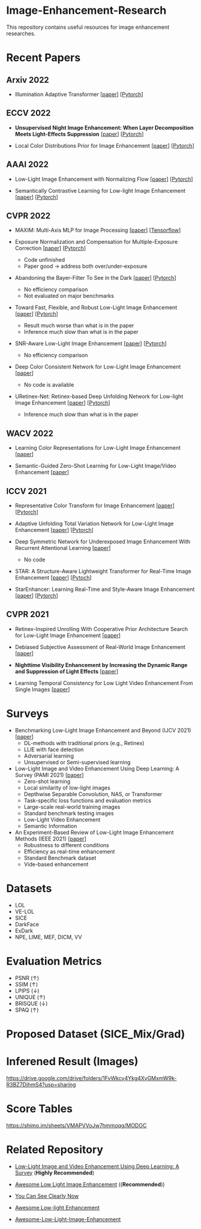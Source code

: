 # Image-Enhancement-Research
This repository contains useful resources for image enhancement researches.

# Recent Papers

## Arxiv 2022
* Illumination Adaptive Transformer [[paper](https://arxiv.org/abs/2205.14871)] [[Pytorch](https://github.com/cuiziteng/illumination-adaptive-transformer)]

## ECCV 2022 
<!-- * Simple Baselines for Image Restoration [[paper](https://arxiv.org/abs/2204.04676)] [[Pytorch](https://github.com/megvii-research/NAFNet/)] -->

* **Unsupervised Night Image Enhancement: When Layer Decomposition Meets Light-Effects Suppression** [[paper](https://arxiv.org/abs/2207.10564)] [[Pytorch](https://github.com/jinyeying/night-enhancement)]

* Local Color Distributions Prior for Image Enhancement [[paper](https://www.cs.cityu.edu.hk/~rynson/papers/eccv22b.pdf)] [[Pytorch](https://github.com/hywang99/LCDPNet)]

## AAAI 2022 
* Low-Light Image Enhancement with Normalizing Flow [[paper](https://arxiv.org/pdf/2109.05923.pdf)] [[Pytorch](https://github.com/wyf0912/LLFlow)]

* Semantically Contrastive Learning for Low-light Image Enhancement [[paper](https://arxiv.org/pdf/2112.06451v1.pdf)] [[Pytorch](https://github.com/LingLIx/SCL-LLE)]

## CVPR 2022 
* MAXIM: Multi-Axis MLP for Image Processing [[paper](https://openaccess.thecvf.com/content/CVPR2022/papers/Tu_MAXIM_Multi-Axis_MLP_for_Image_Processing_CVPR_2022_paper.pdf)] [[Tensorflow](https://github.com/google-research/maxim)]

* Exposure Normalization and Compensation for Multiple-Exposure Correction [[paper](https://openaccess.thecvf.com/content/CVPR2022/papers/Huang_Exposure_Normalization_and_Compensation_for_Multiple-Exposure_Correction_CVPR_2022_paper.pdf)] [[Pytorch](https://github.com/KevinJ-Huang/ExposureNorm-Compensation)]
  * Code unfinished
  * Paper good -> address both over/under-exposure

* Abandoning the Bayer-Filter To See in the Dark [[paper](https://openaccess.thecvf.com/content/CVPR2022/papers/Dong_Abandoning_the_Bayer-Filter_To_See_in_the_Dark_CVPR_2022_paper.pdf)] [[Pytorch](https://github.com/TCL-AILab/Abandon_Bayer-Filter_See_in_the_Dark)]
  * No efficiency comparison
  * Not evaluated on major benchmarks

* Toward Fast, Flexible, and Robust Low-Light Image Enhancement [[paper](https://openaccess.thecvf.com/content/CVPR2022/papers/Ma_Toward_Fast_Flexible_and_Robust_Low-Light_Image_Enhancement_CVPR_2022_paper.pdf)] [[Pytorch](https://github.com/tengyu1998/SCI)]
  * Result much worse than what is in the paper
  * Inference much slow than what is in the paper

* SNR-Aware Low-Light Image Enhancement [[paper](https://openaccess.thecvf.com/content/CVPR2022/papers/Xu_SNR-Aware_Low-Light_Image_Enhancement_CVPR_2022_paper.pdf)] [[Pytorch](https://github.com/dvlab-research/SNR-Aware-Low-Light-Enhance)]
  * No efficiency comparison

* Deep Color Consistent Network for Low-Light Image Enhancement [[paper](https://openaccess.thecvf.com/content/CVPR2022/papers/Zhang_Deep_Color_Consistent_Network_for_Low-Light_Image_Enhancement_CVPR_2022_paper.pdf)]
  * No code is available

* URetinex-Net: Retinex-based Deep Unfolding Network for Low-light Image Enhancement [[paper](https://openaccess.thecvf.com/content/CVPR2022/papers/Wu_URetinex-Net_Retinex-Based_Deep_Unfolding_Network_for_Low-Light_Image_Enhancement_CVPR_2022_paper.pdf)] [[Pytorch](https://github.com/AndersonYong/URetinex-Net)] 
  * Inference much slow than what is in the paper

## WACV 2022
* Learning Color Representations for Low-Light Image Enhancement [[paper](https://openaccess.thecvf.com/content/WACV2022/papers/Kim_Learning_Color_Representations_for_Low-Light_Image_Enhancement_WACV_2022_paper.pdf)]

* Semantic-Guided Zero-Shot Learning for Low-Light Image/Video Enhancement [[paper](https://arxiv.org/pdf/2110.00970.pdf)]

## ICCV 2021
* Representative Color Transform for Image Enhancement [[paper](https://openaccess.thecvf.com/content/ICCV2021/papers/Kim_Representative_Color_Transform_for_Image_Enhancement_ICCV_2021_paper.pdf)] [[Pytorch](https://github.com/MagicGeorge/RCTNet)]

* Adaptive Unfolding Total Variation Network for Low-Light Image Enhancement [[paper](https://openaccess.thecvf.com/content/ICCV2021/papers/Zheng_Adaptive_Unfolding_Total_Variation_Network_for_Low-Light_Image_Enhancement_ICCV_2021_paper.pdf)] [[Pytorch](https://github.com/CharlieZCJ/UTVNet)]

* Deep Symmetric Network for Underexposed Image Enhancement With Recurrent Attentional Learning [[paper](https://openaccess.thecvf.com/content/ICCV2021/papers/Zhao_Deep_Symmetric_Network_for_Underexposed_Image_Enhancement_With_Recurrent_Attentional_ICCV_2021_paper.pdf)]
  * No code

* STAR: A Structure-Aware Lightweight Transformer for Real-Time Image Enhancement [[paper](https://openaccess.thecvf.com/content/ICCV2021/papers/Zhang_STAR_A_Structure-Aware_Lightweight_Transformer_for_Real-Time_Image_Enhancement_ICCV_2021_paper.pdf)] [[Pytoch](https://github.com/zzyfd/STAR-pytorch)]

* StarEnhancer: Learning Real-Time and Style-Aware Image Enhancement [[paper](https://openaccess.thecvf.com/content/ICCV2021/papers/Song_StarEnhancer_Learning_Real-Time_and_Style-Aware_Image_Enhancement_ICCV_2021_paper.pdf)] [[Pytorch](https://github.com/IDKiro/StarEnhancer)]

## CVPR 2021
* Retinex-Inspired Unrolling With Cooperative Prior Architecture Search for Low-Light Image Enhancement [[paper](https://openaccess.thecvf.com/content/CVPR2021/papers/Liu_Retinex-Inspired_Unrolling_With_Cooperative_Prior_Architecture_Search_for_Low-Light_Image_CVPR_2021_paper.pdf)]

* Debiased Subjective Assessment of Real-World Image Enhancement [[paper](https://openaccess.thecvf.com/content/CVPR2021/papers/Cao_Debiased_Subjective_Assessment_of_Real-World_Image_Enhancement_CVPR_2021_paper.pdf)]

* **Nighttime Visibility Enhancement by Increasing the Dynamic Range and Suppression of Light Effects** [[paper](https://openaccess.thecvf.com/content/CVPR2021/papers/Sharma_Nighttime_Visibility_Enhancement_by_Increasing_the_Dynamic_Range_and_Suppression_CVPR_2021_paper.pdf)]

* Learning Temporal Consistency for Low Light Video Enhancement From Single Images [[paper](https://openaccess.thecvf.com/content/CVPR2021/papers/Zhang_Learning_Temporal_Consistency_for_Low_Light_Video_Enhancement_From_Single_CVPR_2021_paper.pdf)]



# Surveys
* Benchmarking Low-Light Image Enhancement and Beyond (IJCV 2021) [[paper](https://link.springer.com/content/pdf/10.1007/s11263-020-01418-8.pdf)]
  * DL-methods with traditional priors (e.g., Retinex)
  * LLIE with face detection
  * Adversarial learning
  * Unsupervised or Semi-supervised learning
* Low-Light Image and Video Enhancement Using Deep Learning: A Survey (PAMI 2021) [[paper](https://ieeexplore.ieee.org/stamp/stamp.jsp?tp=&arnumber=9609683)]
  * Zero-shot learning
  * Local similarity of low-light images
  * Depthwise Separable Convolution, NAS, or Transformer
  * Task-specific loss functions and evaluation metrics
  * Large-scale real-world training images
  * Standard benchmark testing images
  * Low-Light Video Enhancement
  * Semantic Information
* An Experiment-Based Review of Low-Light Image Enhancement Methods (IEEE 2021) [[paper](https://ieeexplore.ieee.org/stamp/stamp.jsp?arnumber=9088214)]
  * Robustness to different conditions
  * Efficiency as real-time enhancement
  * Standard Benchmark dataset
  * Vide-based enhancement

# Datasets
  * LOL
  * VE-LOL
  * SICE
  * DarkFace
  * ExDark
  * NPE, LIME, MEF, DICM, VV

# Evaluation Metrics
  * PSNR (↑)
  * SSIM (↑)
  * LPIPS (↓)
  * UNIQUE (↑)
  * BRISQUE (↓)
  * SPAQ (↑)
  
# Proposed Dataset (SICE_Mix/Grad)

# Inferened Result (Images)
https://drive.google.com/drive/folders/1FvWkcy4Ykg4XyGMxmW9k-R3BZ7DjhmS4?usp=sharing

# Score Tables
https://shimo.im/sheets/VMAPVVoJw7hmmoqg/MODOC

# Related Repository

* [Low-Light Image and Video Enhancement Using Deep Learning: A Survey](https://github.com/Li-Chongyi/Lighting-the-Darkness-in-the-Deep-Learning-Era-Open) (**Highly Recommended**)

* [Awesome Low Light Image Enhancement](https://github.com/dawnlh/awesome-low-light-image-enhancement) ((**Recommended**))

* [You Can See Clearly Now](https://github.com/cxtalk/You-Can-See-Clearly-Now)

* [Awesome Low-light Enhancement](https://github.com/Elin24/Awesome-Low-Light-Enhancement)

* [Awesome-Low-Light-Image-Enhancement](https://github.com/cqwly/Awesome-Low-Light-Image-Enhancement)
